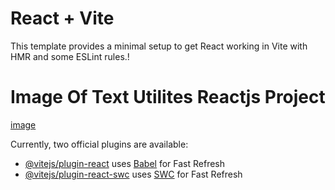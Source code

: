 # React + Vite

This template provides a minimal setup to get React working in Vite with HMR and some ESLint rules.!
# Image Of Text Utilites Reactjs Project
[image](https://github.com/user-attachments/assets/9dfc6d09-9235-40b3-be76-478369a6b9a1)


Currently, two official plugins are available:

- [@vitejs/plugin-react](https://github.com/vitejs/vite-plugin-react/blob/main/packages/plugin-react/README.md) uses [Babel](https://babeljs.io/) for Fast Refresh
- [@vitejs/plugin-react-swc](https://github.com/vitejs/vite-plugin-react-swc) uses [SWC](https://swc.rs/) for Fast Refresh
